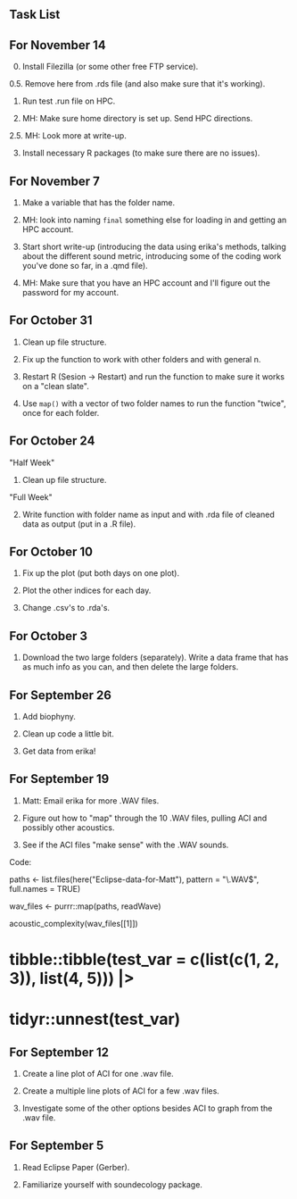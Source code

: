 ## Task List

## For November 14

0. Install Filezilla (or some other free FTP service).

0.5. Remove here from .rds file (and also make sure that it's working).

1. Run test .run file on HPC.

2. MH: Make sure home directory is set up. Send HPC directions.

2.5. MH: Look more at write-up.

3. Install necessary R packages (to make sure there are no issues).

## For November 7

1. Make a variable that has the folder name.

2. MH: look into naming `final` something else for loading in and getting an HPC account.

3. Start short write-up (introducing the data using erika's methods, talking about the different sound metric, introducing some of the coding work you've done so far, in a .qmd file).

4. MH: Make sure that you have an HPC account and I'll figure out the password for my account.


## For October 31

1. Clean up file structure.

2. Fix up the function to work with other folders and with general n.

3. Restart R (Sesion -> Restart) and run the function to make sure it works on a "clean slate".

4. Use `map()` with a vector of two folder names to run the function "twice", once for each folder.

## For October 24

"Half Week"

1. Clean up file structure.

"Full Week"

2. Write function with folder name as input and with .rda file of cleaned data as output (put in a .R file).

## For October 10

1. Fix up the plot (put both days on one plot).

2. Plot the other indices for each day.

3. Change .csv's to .rda's.

## For October 3

1. Download the two large folders (separately). Write a data frame that has as much info as you can, and then delete the large folders.

## For September 26

1. Add biophyny.

2. Clean up code a little bit.

3. Get data from erika!

## For September 19

1. Matt: Email erika for more .WAV files.

2. Figure out how to "map" through the 10 .WAV files, pulling ACI and possibly other acoustics.

3. See if the ACI files "make sense" with the .WAV sounds.

Code: 

paths <- list.files(here("Eclipse-data-for-Matt"), pattern = "\\.WAV$",
                    full.names = TRUE)

wav_files <- purrr::map(paths, readWave)

acoustic_complexity(wav_files[[1]])

# tibble::tibble(test_var = c(list(c(1, 2, 3)), list(4, 5))) |>
#   tidyr::unnest(test_var)

## For September 12

1. Create a line plot of ACI for one .wav file.

2. Create a multiple line plots of ACI for a few .wav files.

3. Investigate some of the other options besides ACI to graph from the .wav file.

## For September 5

1. Read Eclipse Paper (Gerber).

2. Familiarize yourself with soundecology package.

